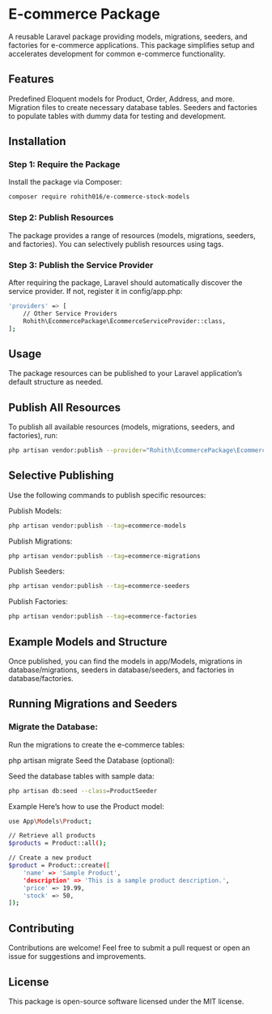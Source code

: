 # E-commerce Package
A reusable Laravel package providing models, migrations, seeders, and factories for e-commerce applications. This package simplifies setup and accelerates development for common e-commerce functionality.

## Features
Predefined Eloquent models for Product, Order, Address, and more.
Migration files to create necessary database tables.
Seeders and factories to populate tables with dummy data for testing and development.

## Installation

### Step 1: Require the Package
Install the package via Composer:

```bash
composer require rohith016/e-commerce-stock-models
```

### Step 2: Publish Resources
The package provides a range of resources (models, migrations, seeders, and factories). You can selectively publish resources using tags.

### Step 3: Publish the Service Provider
After requiring the package, Laravel should automatically discover the service provider. If not, register it in config/app.php:

```bash
'providers' => [
    // Other Service Providers
    Rohith\EcommercePackage\EcommerceServiceProvider::class,
];
```

## Usage
The package resources can be published to your Laravel application’s default structure as needed.

## Publish All Resources
To publish all available resources (models, migrations, seeders, and factories), run:

```bash
php artisan vendor:publish --provider="Rohith\EcommercePackage\EcommerceServiceProvider"
```

## Selective Publishing
Use the following commands to publish specific resources:

Publish Models:

```bash
php artisan vendor:publish --tag=ecommerce-models
```
Publish Migrations:

```bash
php artisan vendor:publish --tag=ecommerce-migrations
```
Publish Seeders:

```bash
php artisan vendor:publish --tag=ecommerce-seeders
```
Publish Factories:

```bash
php artisan vendor:publish --tag=ecommerce-factories

```
## Example Models and Structure
Once published, you can find the models in app/Models, migrations in database/migrations, seeders in database/seeders, and factories in database/factories.

## Running Migrations and Seeders
### Migrate the Database:

Run the migrations to create the e-commerce tables:


php artisan migrate
Seed the Database (optional):

Seed the database tables with sample data:

```bash
php artisan db:seed --class=ProductSeeder
```
Example
Here’s how to use the Product model:

```bash
use App\Models\Product;

// Retrieve all products
$products = Product::all();

// Create a new product
$product = Product::create([
    'name' => 'Sample Product',
    'description' => 'This is a sample product description.',
    'price' => 19.99,
    'stock' => 50,
]);

```
## Contributing
Contributions are welcome! Feel free to submit a pull request or open an issue for suggestions and improvements.

## License
This package is open-source software licensed under the MIT license.

